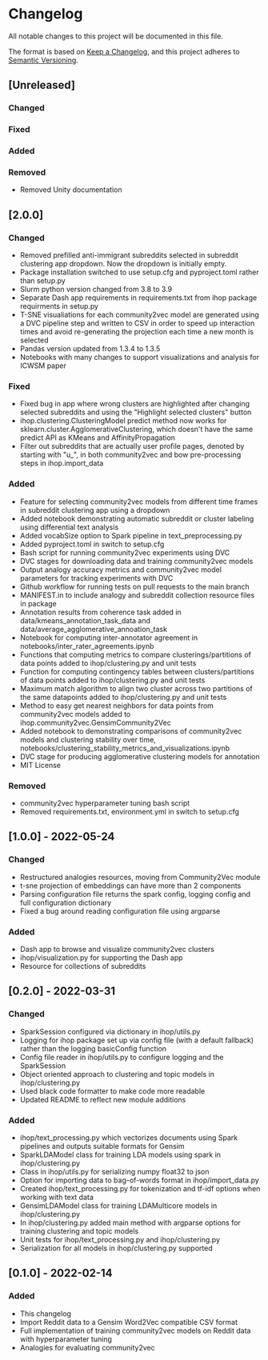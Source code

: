 # Changelog
All notable changes to this project will be documented in this file.

The format is based on [Keep a Changelog](https://keepachangelog.com/en/1.0.0/),
and this project adheres to [Semantic Versioning](https://semver.org/spec/v2.0.0.html).

## [Unreleased]
### Changed

### Fixed

### Added

### Removed
- Removed Unity documentation

## [2.0.0]
### Changed
- Removed prefilled anti-immigrant subreddits selected in subreddit clustering app dropdown. Now the dropdown is initially empty.
- Package installation switched to use setup.cfg and pyproject.toml rather than setup.py
- Slurm python version changed from 3.8 to 3.9
- Separate Dash app requirements in requirements.txt from ihop package requirments in setup.py
- T-SNE visualiations for each community2vec model are generated using a DVC pipeline step and written to CSV in order to speed up interaction times and avoid re-generating the projection each time a new month is selected
- Pandas version updated from 1.3.4 to 1.3.5
- Notebooks with many changes to support visualizations and analysis for ICWSM paper

### Fixed
- Fixed bug in app where wrong clusters are highlighted after changing selected subreddits and using the "Highlight selected clusters" button
- ihop.clustering.ClusteringModel predict method now works for sklearn.cluster.AgglomerativeClustering, which doesn't have the same predict API as KMeans and AffinityPropagation
- Filter out subreddits that are actually user profile pages, denoted by starting with "u_", in both community2vec and bow pre-processing steps in ihop.import_data

### Added
- Feature for selecting community2vec models from different time frames in subreddit clustering app using a dropdown
- Added notebook demonstrating automatic subreddit or cluster labeling using differential text analysis
- Added vocabSize option to Spark pipeline in text_preprocessing.py
- Added pyproject.toml in switch to setup.cfg
- Bash script for running community2vec experiments using DVC
- DVC stages for downloading data and training community2vec models
- Output analogy accuracy metrics and community2vec model parameters for tracking experiments with DVC
- Github workflow for running tests on pull requests to the main branch
- MANIFEST.in to include analogy and subreddit collection resource files in package
- Annotation results from coherence task added in data/kmeans_annotation_task_data and data/average_agglomerative_annoation_task
- Notebook for computing inter-annotator agreement in notebooks/inter_rater_agreements.ipynb
- Functions that computing metrics to compare clusterings/partitions of data points added to ihop/clustering.py and unit tests
- Function for computing contingency tables between clusters/partitions of data points added to ihop/clustering.py and unit tests
- Maximum match algorithm to align two cluster across two partitions of the same datapoints added to ihop/clustering.py and unit tests
- Method to easy get nearest neighbors for data points from community2vec models added to ihop.community2vec.GensimCommunity2Vec
- Added notebook to demonstrating comparisons of community2vec models and clustering stability over time, notebooks/clustering_stability_metrics_and_visualizations.ipynb
- DVC stage for producing agglomerative clustering models for annotation
- MIT License

### Removed
- community2vec hyperparameter tuning bash script
- Removed requirements.txt, environment.yml in switch to setup.cfg

## [1.0.0] - 2022-05-24
### Changed
- Restructured analogies resources, moving from Community2Vec module
- t-sne projection of embeddings can have more than 2 components
- Parsing configuration file returns the spark config, logging config and full configuration dictionary
- Fixed a bug around reading configuration file using argparse

### Added
- Dash app to browse and visualize community2vec clusters
- ihop/visualization.py for supporting the Dash app
- Resource for collections of subreddits

## [0.2.0] - 2022-03-31
### Changed
- SparkSession configured via dictionary in ihop/utils.py
- Logging for ihop package set up via config file (with a default fallback) rather than the logging basicConfig function
- Config file reader in ihop/utils.py to configure logging and the SparkSession
- Object oriented approach to clustering and topic models in ihop/clustering.py
- Used black code formatter to make code more readable
- Updated README to reflect new module additions

### Added
- ihop/text_processing.py which vectorizes documents using Spark pipelines and outputs suitable formats for Gensim
- SparkLDAModel class for training LDA models using spark in ihop/clustering.py
- Class in ihop/utils.py for serializing numpy float32 to json
- Option for importing data to bag-of-words format in ihop/import_data.py
- Created ihop/text_processing.py for tokenization and tf-idf options when working with text data
- GensimLDAModel class for training LDAMulticore models in ihop/clustering.py
- In ihop/clustering.py added main method with argparse options for training clustering and topic models
- Unit tests for ihop/text_processing.py and ihop/clustering.py
- Serialization for all models in ihop/clustering.py supported

## [0.1.0] - 2022-02-14
### Added
- This changelog
- Import Reddit data to a Gensim Word2Vec compatible CSV format
- Full implementation of training community2vec models on Reddit data with hyperparameter tuning
- Analogies for evaluating community2vec
